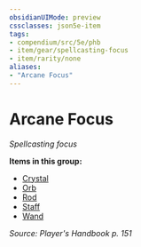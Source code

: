 ```yaml
---
obsidianUIMode: preview
cssclasses: json5e-item
tags:
- compendium/src/5e/phb
- item/gear/spellcasting-focus
- item/rarity/none
aliases: 
- "Arcane Focus"
---
```

# Arcane Focus
*Spellcasting focus*  


**Items in this group:**

- [Crystal](2-Mechanics/CLI/items/crystal.md)
- [Orb](2-Mechanics/CLI/items/orb.md)
- [Rod](2-Mechanics/CLI/items/rod.md)
- [Staff](2-Mechanics/CLI/items/staff.md)
- [Wand](2-Mechanics/CLI/items/wand.md)

*Source: Player's Handbook p. 151*